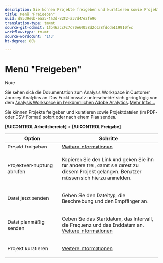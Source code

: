 ```yaml
---
description: Sie können Projekte freigeben und kuratieren sowie Projektdateien (im PDF- oder CSV-Format) sofort oder nach einem Plan senden.
title: Menü "Freigeben"
uuid: d8539e0b-eaa5-4a3d-8282-a37d47e2fe96
translation-type: tm+mt
source-git-commit: 1fb46acc9c7c70e64058d2c6a8fdcde119910fec
workflow-type: tm+mt
source-wordcount: '143'
ht-degree: 80%

---
```



# Menü &quot;Freigeben&quot;

>[!NOTE]
>
>Sie sehen sich die Dokumentation zum Analysis Workspace in Customer Journey Analytics an. Das Funktionssatz unterscheidet sich geringfügig von dem [Analysis Workspace im herkömmlichen Adobe Analytics](https://docs.adobe.com/content/help/de-DE/analytics/analyze/analysis-workspace/home.html). [Mehr Infos...](/help/getting-started/cja-aa.md)

Sie können Projekte freigeben und kuratieren sowie Projektdateien (im PDF- oder CSV-Format) sofort oder nach einem Plan senden.

**[!UICONTROL Arbeitsbereich]** > **[!UICONTROL Freigabe]**

<table id="table_5104A6D817E94A268BBDD47C5C8BB26E"> 
 <thead> 
  <tr> 
   <th colname="col1" class="entry"> Option </th> 
   <th colname="col2" class="entry"> Schritte </th> 
  </tr>
 </thead>
 <tbody> 
  <tr> 
   <td colname="col1"> Projekt freigeben </td> 
   <td colname="col2"><a href="/help/analysis-workspace/curate-share/share-projects.md"  > Weitere Informationen</a> </td> 
  </tr> 
  <tr> 
   <td colname="col1"> Projektverknüpfung abrufen </td> 
   <td colname="col2"> <p>Kopieren Sie den Link und geben Sie ihn für andere frei, damit sie direkt zu diesem Projekt gelangen. Benutzer müssen sich hierzu anmelden. </p> </td> 
  </tr> 
  <tr> 
   <td colname="col1"> Datei jetzt senden </td> 
   <td colname="col2"> <p>Geben Sie den Dateityp, die Beschreibung und den Empfänger an. </p> </td> 
  </tr> 
  <tr> 
   <td colname="col1"> Datei planmäßig senden </td> 
   <td colname="col2"> <p>Geben Sie das Startdatum, das Intervall, die Frequenz und das Enddatum an. <a href="/help/analysis-workspace/curate-share/schedule-projects.md"  > Weitere Informationen</a> </p> </td> 
  </tr> 
  <tr> 
   <td colname="col1"> Projekt kuratieren </td> 
   <td colname="col2"> <p><a href="/help/analysis-workspace/curate-share/curate.md"  > Weitere Informationen</a> </p> </td> 
  </tr> 
 </tbody> 
</table>

